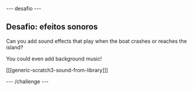 \--- desafio \---

## Desafio: efeitos sonoros

Can you add sound effects that play when the boat crashes or reaches the island?

You could even add background music!

[[[generic-scratch3-sound-from-library]]]

\--- /challenge \---